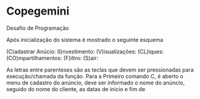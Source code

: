 # Copegemini
Desafio de Programação

Após inicialização do sistema é mostrado o seguinte esquema

(C)adastrar Anúcio: 
(I)nvestimento: 
(V)isualizações: 
(CL)iques: 
(CO)mpartilhamentos: 
(F)iltro: 
(S)air:

As letras entre parenteses são as teclas que devem ser pressionadas para execução/chamada da função.
Para a Primeiro comando C, é aberto o menu de cadastro do anúncio, deve ser informado o nome do anúncio, seguido do nome do cliente, as datas de inicio e fim de 
